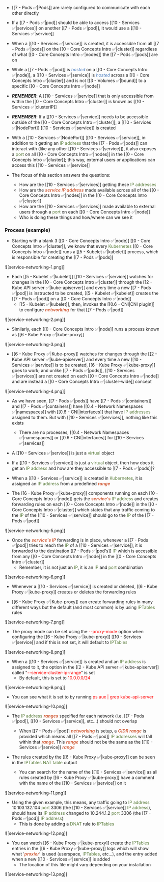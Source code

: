 - [[7 - Pods ✅|Pods]] are rarely configured to communicate with each other directly

- If a [[7 - Pods ✅|pod]] should be able to access [[10 - Services ✅|services]] on another [[7 - Pods ✅|pod]], it would use a [[10 - Services ✅|service]]

- When a [[10 - Services ✅|service]] is created, it is accessible from all [[7 - Pods ✅|pods]] on the [[0 - Core Concepts Intro ✅|cluster]] regardless of what [[0 - Core Concepts Intro ✅|nodes]] the [[7 - Pods ✅|pods]] are on

- While a [[7 - Pods ✅|pod]] is <i><span style="color:#477bbe">hosted</span></i> on a [[0 - Core Concepts Intro ✅|node]], a [[10 - Services ✅|service]] is <i><span style="color:#477bbe">hosted</span></i> across a [[0 - Core Concepts Intro ✅|cluster]] and is not [[3 - Volumes ✅|bound]] to a specific [[0 - Core Concepts Intro ✅|node]]

- ***REMEMBER***: A [[10 - Services ✅|service]] that is only accessible from within the [[0 - Core Concepts Intro ✅|cluster]] is known as [[10 - Services ✅|clusterIP]]

- ***REMEMBER***: If a [[10 - Services ✅|service]] needs to be accessible outside of the [[0 - Core Concepts Intro ✅|cluster]], a [[10 - Services ✅|NodePort]] [[10 - Services ✅|service]] is created

- With a [[10 - Services ✅|NodePort]] [[10 - Services ✅|service]], in addition to it getting an <span style="color:#5c7e3e">IP address</span> that the [[7 - Pods ✅|pods]] can interact with (like any other [[10 - Services ✅|service]]), it also exposes a <span style="color:#5c7e3e">port</span> on all [[0 - Core Concepts Intro ✅|nodes]] in the [[0 - Core Concepts Intro ✅|cluster]]; this way, external users or applications can access this [[10 - Services ✅|service]]

- The focus of this section answers the questions:
	- How are the [[10 - Services ✅|services]] getting these <span style="color:#5c7e3e">IP addresses</span>
	- How are the <b><i><span style="color:#d46644">service IP address</span></i></b> made available across all of the [[0 - Core Concepts Intro ✅|nodes]] in the [[0 - Core Concepts Intro ✅|cluster]]
	- How are the [[10 - Services ✅|services]] made available to external users through a <span style="color:#5c7e3e">port</span> on each [[0 - Core Concepts Intro ✅|node]]
	- Who is doing these things and how/where can we see it

### Process (example)

- Starting with a blank 3 [[0 - Core Concepts Intro ✅|node]] [[0 - Core Concepts Intro ✅|cluster]], we know that every <span style="color:#5c7e3e">Kubernetes</span> [[0 - Core Concepts Intro ✅|node]] runs a [[5 - Kubelet ✅|kubelet]] process, which is responsible for creating the [[7 - Pods ✅|pods]]

![[service-networking-1.png]]

- Each [[5 - Kubelet ✅|kubelet]] [[10 - Services ✅|service]] watches for changes in the [[0 - Core Concepts Intro ✅|cluster]] through the [[2 - Kube API server ✅|kube-apiserver]] and every time a new [[7 - Pods ✅|pod]] is instructed to be created, [[5 - Kubelet ✅|kubelet]] creates the [[7 - Pods ✅|pod]] on a [[0 - Core Concepts Intro ✅|node]]
	- [[5 - Kubelet ✅|kubelet]], then, invokes the [[0.6 - CNI|CNI plugin]] to configure <b><i><span style="color:#d46644">networking</span></i></b> for that [[7 - Pods ✅|pod]]

![[service-networking-2.png]]

- Similarly, each [[0 - Core Concepts Intro ✅|node]] runs a process known as [[6 - Kube Proxy ✅|kube-proxy]]

![[service-networking-3.png]]

- [[6 - Kube Proxy ✅|Kube-proxy]] watches for changes through the [[2 - Kube API server ✅|kube-apiserver]] and every time a new [[10 - Services ✅|service]] is to be created, [[6 - Kube Proxy ✅|kube-proxy]] goes to work; and unlike [[7 - Pods ✅|pods]], [[10 - Services ✅|services]] are not created on each [[0 - Core Concepts Intro ✅|node]] and are instead a [[0 - Core Concepts Intro ✅|cluster-wide]] concept

![[service-networking-4.png]]

- As we have seen, [[7 - Pods ✅|pods]] have [[7 - Pods ✅|containers]] and [[7 - Pods ✅|containers]] have [[0.4 - Network Namespaces ✅|namespaces]] with [[0.6 - CNI|interfaces]] that have <span style="color:#5c7e3e">IP addresses</span> assigned to them. But with [[10 - Services ✅|services]], nothing like this exists
	- There are no processes, [[0.4 - Network Namespaces ✅|namespaces]] or [[0.6 - CNI|interfaces]] for [[10 - Services ✅|services]]

- A [[10 - Services ✅|service]] is just a <span style="color:#5c7e3e">virtual</span> object

- If a [[10 - Services ✅|service]] is just a <span style="color:#5c7e3e">virtual</span> object, then how does it get an <span style="color:#5c7e3e">IP address</span> and how are they accessible to [[7 - Pods ✅|pods]]?

- When a [[10 - Services ✅|service]] is created in <span style="color:#5c7e3e">Kubernetes</span>, it is assigned an <span style="color:#5c7e3e">IP address</span> from a predefined <b><i><span style="color:#d46644">range</span></i></b>

- The [[6 - Kube Proxy ✅|kube-proxy]] components running on each [[0 - Core Concepts Intro ✅|node]] gets the <b><i><span style="color:#d46644">service's</span></i></b> <span style="color:#5c7e3e">IP address</span> and creates forwarding rules on each [[0 - Core Concepts Intro ✅|node]] in the [[0 - Core Concepts Intro ✅|cluster]] which states that any traffic coming to the <span style="color:#5c7e3e">IP</span> of the [[10 - Services ✅|service]] should go to the <span style="color:#5c7e3e">IP</span> of the [[7 - Pods ✅|pod]]

![[service-networking-5.png]]

- Once the <b><i><span style="color:#d46644">service's IP</span></i></b> forwarding is in place, whenever a [[7 - Pods ✅|pod]] tries to reach the <span style="color:#5c7e3e">IP</span> of a [[10 - Services ✅|service]], it is forwarded to the destination [[7 - Pods ✅|pod's]] <span style="color:#5c7e3e">IP</span> which is accessible from any [[0 - Core Concepts Intro ✅|node]] in the [[0 - Core Concepts Intro ✅|cluster]]
	- Remember, it is not just an <span style="color:#5c7e3e">IP</span>, it is an <span style="color:#5c7e3e">IP</span> and <span style="color:#5c7e3e">port</span> combination

![[service-networking-6.png]]

- Whenever a [[10 - Services ✅|service]] is created or deleted, [[6 - Kube Proxy ✅|kube-proxy]] creates or deletes the forwarding rules

- [[6 - Kube Proxy ✅|Kube-proxy]] can create forwarding rules in many different ways but the default (and most common) is by using <span style="color:#5c7e3e">IPTables</span> rules

![[service-networking-7.png]]

- The proxy mode can be set using the <span style="color:red">--proxy-mode</span> option when configuring the [[6 - Kube Proxy ✅|kube-proxy]] [[10 - Services ✅|service]] and if this is not set, it will default to <span style="color:#5c7e3e">IPTables</span>

![[service-networking-8.png]]

- When a [[10 - Services ✅|service]] is created and an <span style="color:#5c7e3e">IP address</span> is assigned to it, the option in the [[2 - Kube API server ✅|kube-apiserver]] called "<span style="color:red">--service-cluster-ip-range</span>" is set
	- By default, this is set to <span style="color:red">10.0.0.0/24</span>

![[service-networking-9.png]]

- You can see what it is set to by running <span style="color:red">ps aux | grep kube-api-server</span>

![[service-networking-10.png]]

- The <span style="color:#5c7e3e">IP address</span> <b><i><span style="color:#d46644">ranges</span></i></b> specified for each network (i.e. [[7 - Pods ✅|pod]], [[10 - Services ✅|service]], etc…) should not overlap
	- When [[7 - Pods ✅|pod]] <b><i><span style="color:#d46644">networking</span></i></b> is setup, a <b><i><span style="color:#d46644">CIDR range</span></i></b> is provided which means all [[7 - Pods ✅|pod]] <span style="color:#5c7e3e">IP addresses</span> will fall within that <b><i><span style="color:#d46644">range</span></i></b>. This <b><i><span style="color:#d46644">range</span></i></b> should not be the same as the [[10 - Services ✅|service]] <b><i><span style="color:#d46644">range</span></i></b>

- The rules created by the [[6 - Kube Proxy ✅|kube-proxy]] can be seen in the <span style="color:#5c7e3e">IPTables NAT table</span> output
	- You can search for the name of the [[10 - Services ✅|service]] as all rules created by [[6 - Kube Proxy ✅|kube-proxy]] have a comment with the name of the [[10 - Services ✅|service]] on it

![[service-networking-11.png]]

- Using the given example, this means, any traffic going to <span style="color:#5c7e3e">IP address</span> 10.103.132.104 <span style="color:#5c7e3e">port</span> 3306 (the [[10 - Services ✅|service]] <span style="color:#5c7e3e">IP address</span>),  should have its <span style="color:#5c7e3e">IP address</span> changed to 10.244.1.2 <span style="color:#5c7e3e">port</span> 3306 (the [[7 - Pods ✅|pod]] <span style="color:#5c7e3e">IP address</span>)
	- This is done by adding a <span style="color:#5c7e3e">DNAT</span> rule to <span style="color:#5c7e3e">IPTables</span>

![[service-networking-12.png]]

- You can watch [[6 - Kube Proxy ✅|kube-proxy]] create the <span style="color:#5c7e3e">IPTables</span> entries in the [[6 - Kube Proxy ✅|kube-proxy]] logs which will show what '<b><i><span style="color:#d46644">proxier</span></i></b>' is used (userspace, <span style="color:#5c7e3e">IPTables</span>, etc…), and the entry added when a new [[10 - Services ✅|service]] is added
	- The location of this file might vary depending on your installation

![[service-networking-13.png]]
